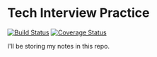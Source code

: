 # Tech Interview Practice

[![Build Status](https://travis-ci.com/Nyette/tech_interview_practice.svg?branch=master)](https://travis-ci.com/Nyette/tech_interview_practice) [![Coverage Status](https://coveralls.io/repos/github/Nyette/tech_interview_practice/badge.svg?branch=master)](https://coveralls.io/github/Nyette/tech_interview_practice?branch=master)

I'll be storing my notes in this repo.